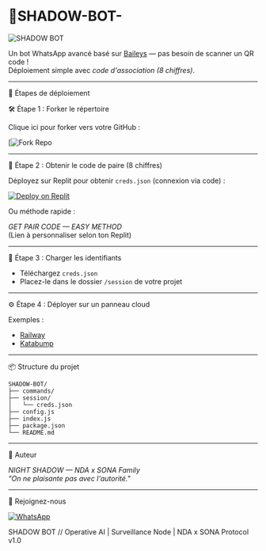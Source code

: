 # 🤖SHADOW-BOT-
![SHADOW BOT](https://i.postimg.cc/65k0KqY5/IMG-20250829-WA0136.jpg)

Un bot WhatsApp avancé basé sur [Baileys](com/WhiskeySockets/Baileys) — pas besoin de scanner un QR code !  
Déploiement simple avec *code d'association (8 chiffres)*.

---

🚀 Étapes de déploiement

🛠️ Étape 1 : Forker le répertoire

Clique ici pour forker vers votre GitHub :

[![Fork Repo](https://github.com/thompsontcholvens-beep/SHADOW-BOT/fork)

---

🔐 Étape 2 : Obtenir le code de paire (8 chiffres)

Déployez sur Replit pour obtenir `creds.json` (connexion via code) :

[![Deploy on Replit](https://replit.com/badge/github/thompsontcholvens-beep/SHADOW-BOT)](https://replit.com/github/thompsontcholvens-beep/SHADOW-BOT)

Ou méthode rapide :

*GET PAIR CODE — EASY METHOD*  
(Lien à personnaliser selon ton Replit)

---

📁 Étape 3 : Charger les identifiants

- Téléchargez `creds.json`
- Placez-le dans le dossier `/session` de votre projet

---

⚙️ Étape 4 : Déployer sur un panneau cloud

Exemples :

- [Railway](https://railway.app)
- [Katabump](https://katabump.com)

---

📦 Structure du projet

```
SHADOW-BOT/
├── commands/
├── session/
│   └── creds.json
├── config.js
├── index.js
├── package.json
└── README.md
```

---

👤 Auteur

*NIGHT SHADOW — NDA x SONA Family*  
_"On ne plaisante pas avec l'autorité."_

---

📲 Rejoignez-nous

[![WhatsApp](https://img.shields.io/badge/Join-WhatsApp-green)](https://chat.whatsapp.com/https://whatsapp.com/channel/0029VbBdHP4KWEKiD3YlC70b)

SHADOW BOT // Operative AI | Surveillance Node | NDA x SONA Protocol v1.0

